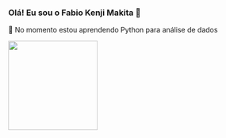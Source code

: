 ### Olá! Eu sou o Fabio Kenji Makita 👋

🌱 No momento estou aprendendo Python para análise de dados

<div>
  <img height = "180em" src="https://github-readme-stats.vercel.app/api?username=fkmakita&show_icons=true&theme=cobalt" />
</div>
